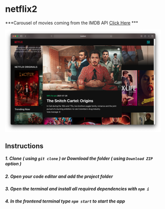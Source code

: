 # netflix2

***Carousel of movies coming from the IMDB API [Click Here](http://netflix2.sah-dev.xyz) ***

<img src="Screen Shot 2021-09-19 at 2.53.54.png">

## Instructions
##### 1. Clone ***( using `git clone` )*** or Download the folder ***( using ***`Download ZIP`*** option )*** #####
##### 2. Open your code editor and add the project folder #####
##### 3. Open the terminal and install all required dependencies with ***`npm i`*** #####
##### 4. In the frontend terminal type ***`npm start`*** to start the app #####

